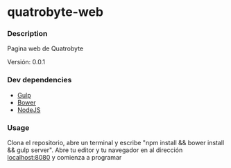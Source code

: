 # quatrobyte-web

### Description

Pagina web de Quatrobyte

Versión: 0.0.1

### Dev dependencies

- [Gulp](http://gulpjs.com/)
- [Bower](http://bower.io/)
- [NodeJS](http://nodejs.org/)

### Usage

Clona el repositorio, abre un terminal y escribe "npm install && bower install && gulp server". Abre tu editor y tu navegador en al dirección [localhost:8080](http://localhost:8080/) y comienza a programar
